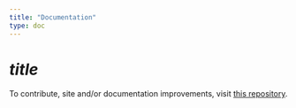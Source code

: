 ```yaml
---
title: "Documentation"
type: doc
---
```

# $title$
To contribute, site and/or documentation improvements, visit [this repository](https://github.com/harrymkt/endless-battle).